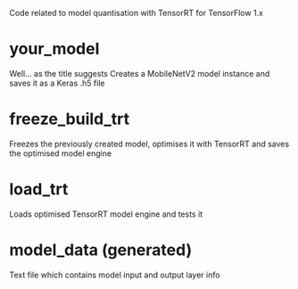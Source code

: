 Code related to model quantisation with TensorRT for TensorFlow 1.x

# your_model
Well... as the title suggests
Creates a MobileNetV2 model instance and saves it as a Keras .h5 file

# freeze_build_trt
Freezes the previously created model, optimises it with TensorRT and saves the
optimised model engine

# load_trt
Loads optimised TensorRT model engine and tests it

# model_data (generated)
Text file which contains model input and output layer info